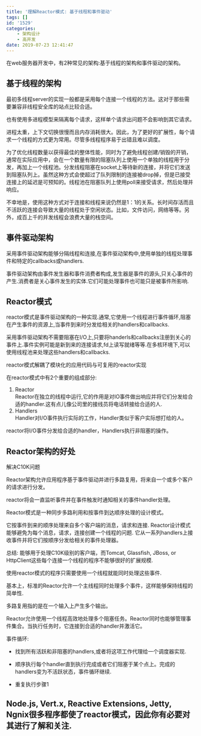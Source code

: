 ```yaml
---
title: '理解Reactor模式: 基于线程和事件驱动'
tags: []
id: '1529'
categories:
    - 架构设计
    - 高并发
date: 2019-07-23 12:41:47
---
```


在web服务器开发中，有2种常见的架构:基于线程的架构和事件驱动的架构。

## 基于线程的架构

  
最初多线程server的实现一般都是采用每个连接一个线程的方法。这对于那些需要兼容非线程安全库的站点比较合适。

也有使用多进程模型来隔离每个请求，这样单个请求出问题不会影响到其它请求。

进程太重，上下文切换很慢而且内存消耗很大。因此，为了更好的扩展性，每个请求一个线程的方式更为常用。尽管多线程程序易于出错且难以调度。

为了优化线程数量以获得最佳的整体性能，同时为了避免线程创建/销毁的开销，通常在实际应用中，会在一个数量有限的阻塞队列上使用一个单独的线程用于分发，再加上一个线程池。分发线程阻塞在socket上等待新的连接，并将它们发送到阻塞队列上。虽然这种方式会使超过了队列限制的连接被drop掉，但是已接受连接上的延迟是可预知的。线程池在阻塞队列上使用poll来接受请求，然后处理并响应。

不幸地是，使用这种方式对于连接和线程来说仍然是1：1的关系。长时间存活而且不活跃的连接会导致大量的线程处于空闲状态。比如，文件访问，网络等等。另外，成百上千的并发线程会浪费大量的栈空间。

## 事件驱动架构

  
采用事件驱动架构能够分隔线程和连接,在事件驱动架构中,使用单独的线程处理事件和特定的callbacks或handlers.

事件驱动架构由事件发生器和事件消费者构成,发生器是事件的源头,只关心事件的产生.消费者是关心事件发生的实体.它们可能处理事件也可能只是被事件所影响.

## Reactor模式

  
reactor模式是事件驱动架构的一种实现.通常,它使用一个线程进行事件循环,阻塞在产生事件的资源上,当事件到来时分发给相关的handlers和callbacks.

采用事件驱动架构不需要阻塞在I/O上,只要将handerls和callbacks注册到关心的事件上.事件实例可能是新到来的连接请求,fd上读写就绪等等.在多核环境下,可以使用线程池来处理这些handlers和callbacks.

reactor模式解耦了模块化的应用代码与可复用的reactor实现

在reactor模式中有2个重要的组成部分:

1.  Reactor  
    Reactor在独立的线程中运行,它的作用是对IO事件做出响应并将它们分发给合适的handler.这有点儿像公司里的接线员将电话转接给合适的人.
2.  Handlers  
    Handler对I/O事件执行实际的工作，Handler类似于客户实际想打给的人。

reactor将I/O事件分发给合适的handler，Handlers执行非阻塞的操作。

## Reactor架构的好处

解决C10K问题

Reactor架构允许应用程序基于事件驱动并进行多路复用，将来自一个或多个客户的请求进行分发。

reactor将会一直监听事件并在事件触发时通知相关的事件handler处理。

Reactor模式是一种同步多路利用和按事件到达顺序处理的设计模式。

它按事件到来的顺序处理来自多个客户端的消息，请求和连接. Reactor设计模式能够避免为每个消息，请求，连接创建一个线程的问题. 它从一系列handlers上接收事件并将它们按顺序分发给相关的事件处理器。

总结: 能够用于处理C10K级别的客户端，而Tomcat, Glassfish, JBoss, or HttpClient这些每个连接一个线程的程序不能够很好的扩展规模.

使用reactor模式的程序只需要使用一个线程就能同时处理这些事件.

基本上，标准的Reactor允许一个主线程同时处理多个事件，这样能够保持线程的简单性. 

多路复用指的是在一个输入上产生多个输出。

Reactor允许使用一个线程高效地处理多个阻塞任务。Reactor同时也能够管理事件集合。当执行任务时，它连接到合适的handler并激活它。

事件循环:

*   找到所有活跃和非阻塞的handlers,或者将这项工作代理给一个调度器实现.

*   顺序执行每个handler直到执行完成或者它们阻塞于某个点上。完成的handlers变为不活跃状态，事件循环继续.

*   重复执行步骤1

## Node.js, Vert.x, Reactive Extensions, Jetty, Ngnix很多程序都使了reactor模式，因此你有必要对其进行了解和关注.